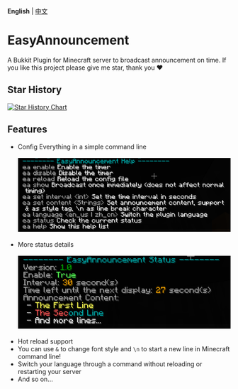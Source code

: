 **English** | [中文](README_CN.md)

# EasyAnnouncement

A Bukkit Plugin for Minecraft server to broadcast announcement on time. If you like this project please give me star, thank you ❤

## Star History

[![Star History Chart](https://api.star-history.com/svg?repos=yfy-dodo939/EasyAnnouncement&type=Date)](https://star-history.com/#yfy-dodo939/EasyAnnouncement&Date)

## Features
+ Config Everything in a simple command line<br><br>
    ![commands](/pics/commands.png)<br><br>
+ More status details<br><br>
    ![status](/pics/status.png)<br><br>
+ Hot reload support
+ You can use `&` to change font style and `\n` to start a new line in Minecraft command line! 
+ Switch your language through a command without reloading or restarting your server
+ And so on...